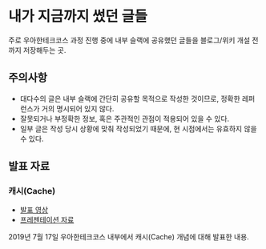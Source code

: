 # 내가 지금까지 썼던 글들

주로 우아한테크코스 과정 진행 중에 내부 슬랙에 공유했던 글들을 블로그/위키 개설 전까지 저장해두는 곳.

## 주의사항

* 대다수의 글은 내부 슬랙에 간단히 공유할 목적으로 작성한 것이므로, 정확한 레퍼런스가 거의 명시되어 있지 않다.
* 잘못되거나 부정확한 정보, 혹은 주관적인 관점이 적용되어 있을 수 있다.
* 일부 글은 작성 당시 상황에 맞춰 작성되었기 때문에, 현 시점에서는 유효하지 않을 수 있다.

## 발표 자료

### 캐시(Cache)

* [발표 영상](https://www.youtube.com/watch?v=c33ojJ7kE7M)
* [프레젠테이션 자료](https://drive.google.com/file/d/1RLv6bHT5QNc8fRf-8zQFrAYn7l6vLlvJ/view)

2019년 7월 17일 우아한테크코스 내부에서 캐시(Cache) 개념에 대해 발표한 내용.
